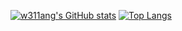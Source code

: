 [![w311ang's GitHub stats](https://github-readme-stats.vercel.app/api?username=w311ang&show_icons=true)](https://github.com/anuraghazra/github-readme-stats)
[![Top Langs](https://github-readme-stats.vercel.app/api/top-langs/?username=w311ang&layout=compact)](https://github.com/anuraghazra/github-readme-stats)
